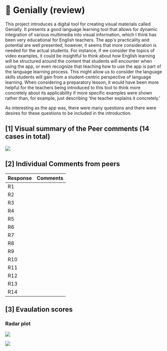 # 💙 Genially (review)
This project introduces a digital tool for creating visual materials called Genially. It presents a good language learning tool that allows for dynamic integration of various multimedia into visual information, which I think has been very educational for English teachers. The app's practicality and potential are well presented, however, it seems that more consideration is needed for the actual students. For instance, if we consider the topics of video examples, it could be insightful to think about how English learning will be structured around the content that students will encounter when using the app, or even recognize that teaching how to use the app is part of the language learning process. This might allow us to consider the language skills students will gain from a student-centric perspective of language learning. When considering a preparatory lesson, it would have been more helpful for the teachers being introduced to this tool to think more concretely about its applicability if more specific examples were shown rather than, for example, just describing 'the teacher explains it concretely.'

As interesting as the app was, there were many questions and there were desires for these questions to be included in the introduction.

## [1] Visual summary of the Peer comments (14 cases in total)

![](https://github.com/MK316/Spring2024/blob/main/DLTESOL/project/WCG3.png)

## [2] Individual Comments from peers

|Response	|Comments|
|--|--|
|R1| |
|R2	| |
|R3	||
|R4||
|R5	||
|R6	||
|R7	||
|R8	||
|R9	||
|R10|	|
|R11|	|
|R12|	|
|R13|	|
|R14|	|

## [3] Evaulation scores

### Radar plot
![](https://github.com/MK316/Spring2024/blob/main/DLTESOL/data/radar-total.png)

![](https://github.com/MK316/Spring2024/blob/main/DLTESOL/data/radar-G3.png)


